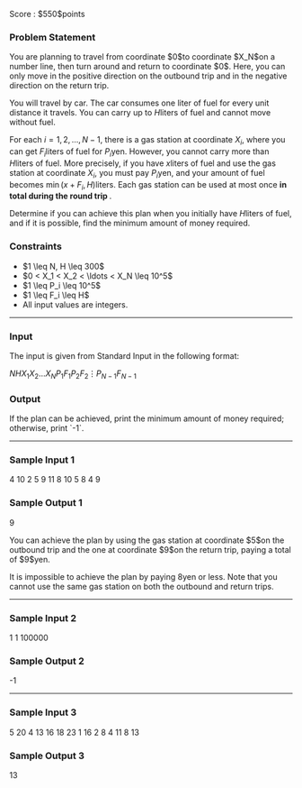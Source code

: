 
<div>

<span>

<span>

<p>
Score : $550$points
</p>

<div>

<section>

### **Problem Statement**

<p>
You are planning to travel from coordinate $0$to coordinate $X_N$on a number line, then turn around and return to coordinate $0$. Here, you can only move in the positive direction on the outbound trip and in the negative direction on the return trip.

You will travel by car. The car consumes one liter of fuel for every unit distance it travels. You can carry up to $H$liters of fuel and cannot move without fuel.

For each $i = 1, 2, \ldots, N-1$, there is a gas station at coordinate $X_i$, where you can get $F_i$liters of fuel for $P_i$yen. However, you cannot carry more than $H$liters of fuel. More precisely, if you have $x$liters of fuel and use the gas station at coordinate $X_i$, you must pay $P_i$yen, and your amount of fuel becomes $\min(x + F_i, H)$liters. Each gas station can be used at most once 
<strong>
in total during the round trip
</strong>
.

Determine if you can achieve this plan when you initially have $H$liters of fuel, and if it is possible, find the minimum amount of money required.
</p>

</section>

</div>

<div>

<section>

### **Constraints**

<ul>

<li>
$1 \leq N, H \leq 300$
</li>

<li>
$0 < X_1 < X_2 < \ldots < X_N \leq 10^5$
</li>

<li>
$1 \leq P_i \leq 10^5$
</li>

<li>
$1 \leq F_i \leq H$
</li>

<li>
All input values are integers.
</li>

</ul>

</section>

</div>

---

<div>

<div>

<section>

### **Input**

<p>
The input is given from Standard Input in the following format:
</p>

<div>

$N$$H$$X_1$$X_2$$\ldots$$X_N$$P_1$$F_1$$P_2$$F_2$$\vdots$$P_{N-1}$$F_{N-1}$
</div>

</section>

</div>

<div>

<section>

### **Output**

<p>
If the plan can be achieved, print the minimum amount of money required; otherwise, print `-1`.
</p>

</section>

</div>

</div>

---

<div>

<section>

### **Sample Input 1**

<div>

4 10
2 5 9 11
8 10
5 8
4 9

</div>

</section>

</div>

<div>

<section>

### **Sample Output 1**

<div>

9

</div>

<p>
You can achieve the plan by using the gas station at coordinate $5$on the outbound trip and the one at coordinate $9$on the return trip, paying a total of $9$yen.

It is impossible to achieve the plan by paying $8$yen or less. Note that you cannot use the same gas station on both the outbound and return trips.
</p>

</section>

</div>

---

<div>

<section>

### **Sample Input 2**

<div>

1 1
100000

</div>

</section>

</div>

<div>

<section>

### **Sample Output 2**

<div>

-1

</div>

</section>

</div>

---

<div>

<section>

### **Sample Input 3**

<div>

5 20
4 13 16 18 23
1 16
2 8
4 11
8 13

</div>

</section>

</div>

<div>

<section>

### **Sample Output 3**

<div>

13

</div>

</section>

</div>

</span>

</span>

</div>
